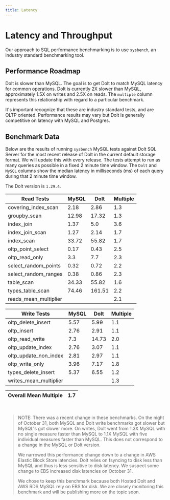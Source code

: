 ```yaml
---
title: Latency
---
```


# Latency and Throughput

Our approach to SQL performance benchmarking is to use `sysbench`, an
industry standard benchmarking tool.

## Performance Roadmap

Dolt is slower than MySQL. The goal is to get Dolt to match 
MySQL latency for common operations. Dolt is currently 2X slower 
than MySQL, approximately 1.5X on writes and 2.5X on reads. The 
`multiple` column represents this relationship with regard to a 
particular benchmark.

It's important recognize that these are industry standard tests, and
are OLTP oriented. Performance results may vary but Dolt is 
generally competitive on latency with MySQL and Postgres.

## Benchmark Data

Below are the results of running `sysbench` MySQL tests against Dolt
SQL Server for the most recent release of Dolt in the current default 
storage format. We will update this with every release. The tests 
attempt to run as many queries as possible in a fixed 2 minute time 
window. The `Dolt` and `MySQL` columns show the median latency in 
milliseconds (ms) of each query during that 2 minute time window.

The Dolt version is `1.29.4`.

<!-- START___DOLT___LATENCY_RESULTS_TABLE -->
|       Read Tests        | MySQL |  Dolt  | Multiple |
|-------------------------|-------|--------|----------|
| covering\_index\_scan   |  2.18 |   2.86 |      1.3 |
| groupby\_scan           | 12.98 |  17.32 |      1.3 |
| index\_join             |  1.37 |    5.0 |      3.6 |
| index\_join\_scan       |  1.27 |   2.14 |      1.7 |
| index\_scan             | 33.72 |  55.82 |      1.7 |
| oltp\_point\_select     |  0.17 |   0.43 |      2.5 |
| oltp\_read\_only        |   3.3 |    7.7 |      2.3 |
| select\_random\_points  |  0.32 |   0.72 |      2.2 |
| select\_random\_ranges  |  0.38 |   0.86 |      2.3 |
| table\_scan             | 34.33 |  55.82 |      1.6 |
| types\_table\_scan      | 74.46 | 161.51 |      2.2 |
| reads\_mean\_multiplier |       |        |      2.1 |

|       Write Tests        | MySQL | Dolt  | Multiple |
|--------------------------|-------|-------|----------|
| oltp\_delete\_insert     |  5.57 |  5.99 |      1.1 |
| oltp\_insert             |  2.76 |  2.91 |      1.1 |
| oltp\_read\_write        |   7.3 | 14.73 |      2.0 |
| oltp\_update\_index      |  2.76 |  3.07 |      1.1 |
| oltp\_update\_non\_index |  2.81 |  2.97 |      1.1 |
| oltp\_write\_only        |  3.96 |  7.17 |      1.8 |
| types\_delete\_insert    |  5.37 |  6.55 |      1.2 |
| writes\_mean\_multiplier |       |       |      1.3 |

| Overall Mean Multiple | 1.7 |
|-----------------------|-----|
<!-- END___DOLT___LATENCY_RESULTS_TABLE -->
<br/>

> NOTE: There was a recent change in these benchmarks.
> On the night of October 31, both MySQL and Dolt write benchmarks
> got slower but MySQL's got slower more. On writes, Dolt went from 1.3X MySQL
> with no single measure faster than MySQL to 1.1X MySQL with five
> individual measures faster than MySQL. This does not correspond to a
> change in the MySQL or Dolt version.
>
> We narrowed this performance change down to a change
> in AWS Elastic Block Store latencies. Dolt relies on fsyncing
> to disk less than MySQL and thus is less sensitive to disk latency.
> We suspect some change to EBS increased disk latencies on October 31.
> 
> We chose to keep this benchmark because both Hosted Dolt and AWS RDS
> MySQL rely on EBS for disk. We are closely monitoring this benchmark and
> will be publishing more on the topic soon. 
